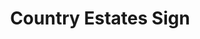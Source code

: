 ---
layout: post
title: Country Estates Sign
location: Southern Califonia
tags:
- signs
thumb: /images/portfolio/country-estates.jpg
images: 
- /images/portfolio/country-estates.jpg
imgurl:
---
